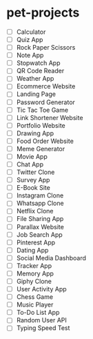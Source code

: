 # pet-projects

- [ ] Calculator
- [ ] Quiz App
- [ ] Rock Paper Scissors
- [ ] Note App
- [ ] Stopwatch App
- [ ] QR Code Reader
- [ ] Weather App
- [ ] Ecommerce Website
- [ ] Landing Page
- [ ] Password Generator
- [ ] Tic Tac Toe Game
- [ ] Link Shortener Website
- [ ] Portfolio Website
- [ ] Drawing App
- [ ] Food Order Website
- [ ] Meme Generator
- [ ] Movie App
- [ ] Chat App
- [ ] Twitter Clone
- [ ] Survey App
- [ ] E-Book Site
- [ ] Instagram Clone
- [ ] Whatsapp Clone
- [ ] Netflix Clone
- [ ] File Sharing App
- [ ] Parallax Website
- [ ] Job Search App
- [ ] Pinterest App
- [ ] Dating App
- [ ] Social Media Dashboard
- [ ] Tracker App
- [ ] Memory App
- [ ] Giphy Clone
- [ ] User Activity App
- [ ] Chess Game
- [ ] Music Player
- [ ] To-Do List App
- [ ] Random User API
- [ ] Typing Speed Test